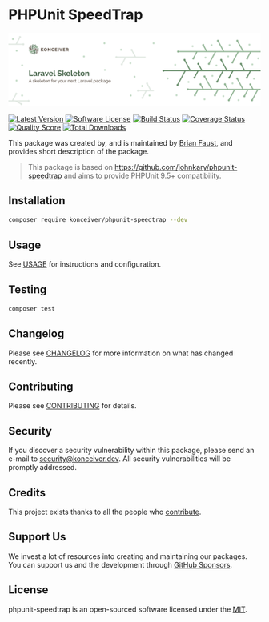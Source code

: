 # PHPUnit SpeedTrap

<p align="center"><img src="./banner.png" /></p>

[![Latest Version](https://badgen.net/packagist/v/konceiver/phpunit-speedtrap)](https://packagist.org/packages/konceiver/phpunit-speedtrap)
[![Software License](https://badgen.net/packagist/license/konceiver/phpunit-speedtrap)](https://packagist.org/packages/konceiver/phpunit-speedtrap)
[![Build Status](https://img.shields.io/github/workflow/status/konceiver/phpunit-speedtrap/run-tests?label=tests)](https://github.com/konceiver/phpunit-speedtrap/actions?query=workflow%3Arun-tests+branch%3Amaster)
[![Coverage Status](https://badgen.net/codeclimate/coverage/konceiver/phpunit-speedtrap)](https://codeclimate.com/github/konceiver/phpunit-speedtrap)
[![Quality Score](https://badgen.net/codeclimate/maintainability/konceiver/phpunit-speedtrap)](https://codeclimate.com/github/konceiver/phpunit-speedtrap)
[![Total Downloads](https://badgen.net/packagist/dt/konceiver/phpunit-speedtrap)](https://packagist.org/packages/konceiver/phpunit-speedtrap)

This package was created by, and is maintained by [Brian Faust](https://github.com/faustbrian), and provides short description of the package.

> This package is based on https://github.com/johnkary/phpunit-speedtrap and aims to provide PHPUnit 9.5+ compatibility.

## Installation

```bash
composer require konceiver/phpunit-speedtrap --dev
```

## Usage

See [USAGE](USAGE.md) for instructions and configuration.

## Testing

``` bash
composer test
```

## Changelog

Please see [CHANGELOG](CHANGELOG.md) for more information on what has changed recently.

## Contributing

Please see [CONTRIBUTING](CONTRIBUTING.md) for details.

## Security

If you discover a security vulnerability within this package, please send an e-mail to security@konceiver.dev. All security vulnerabilities will be promptly addressed.

## Credits

This project exists thanks to all the people who [contribute](../../contributors).

## Support Us

We invest a lot of resources into creating and maintaining our packages. You can support us and the development through [GitHub Sponsors](https://github.com/sponsors/faustbrian).

## License

phpunit-speedtrap is an open-sourced software licensed under the [MIT](LICENSE.md).
